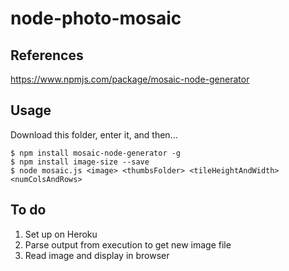 # node-photo-mosaic

## References

https://www.npmjs.com/package/mosaic-node-generator

## Usage

Download this folder, enter it, and then...

```
$ npm install mosaic-node-generator -g
$ npm install image-size --save
$ node mosaic.js <image> <thumbsFolder> <tileHeightAndWidth> <numColsAndRows>
```

## To do

1. Set up on Heroku
1. Parse output from execution to get new image file
1. Read image and display in browser


